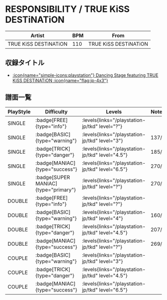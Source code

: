 # RESPONSIBILITY / TRUE KiSS DESTiNATiON

|Artist|BPM|From|
|------|---|----|
|TRUE KiSS DESTiNATiON|110|TRUE KiSS DESTiNATiON|

## 収録タイトル

- [:icon{name="simple-icons:playstation"} Dancing Stage featuring TRUE KiSS DESTiNATiON :icon{name="flag:jp-4x3"}](/playstation-jp/tkd)

## 譜面一覧

|PlayStyle|Difficulty|Levels|Notes|Movie|
|---------|----------|------|-----|-----|
|SINGLE| :badge[FREE]{type="info"}| :levels{links="/playstation-jp/tkd" level="?"}|||
|SINGLE| :badge[BASIC]{type="warning"}| :levels{links="/playstation-jp/tkd" level="3"}|137/0||
|SINGLE| :badge[TRICK]{type="danger"}| :levels{links="/playstation-jp/tkd" level="4.5"}|185/0||
|SINGLE| :badge[MANIAC]{type="success"}| :levels{links="/playstation-jp/tkd" level="6.5"}|270/0||
|SINGLE| :badge[SUPER MANIAC]{type="primary"}| :levels{links="/playstation-jp/tkd" level="?"}|270/0||
|DOUBLE| :badge[FREE]{type="info"}| :levels{links="/playstation-jp/tkd" level="?"}|||
|DOUBLE| :badge[BASIC]{type="warning"}| :levels{links="/playstation-jp/tkd" level="4"}|160/0||
|DOUBLE| :badge[TRICK]{type="danger"}| :levels{links="/playstation-jp/tkd" level="4.5"}|207/0||
|DOUBLE| :badge[MANIAC]{type="success"}| :levels{links="/playstation-jp/tkd" level="?"}|269/0||
|COUPLE| :badge[BASIC]{type="warning"}| :levels{links="/playstation-jp/tkd" level="3"}|||
|COUPLE| :badge[TRICK]{type="danger"}| :levels{links="/playstation-jp/tkd" level="4.5"}|||
|COUPLE| :badge[MANIAC]{type="success"}| :levels{links="/playstation-jp/tkd" level="6.5"}|||
